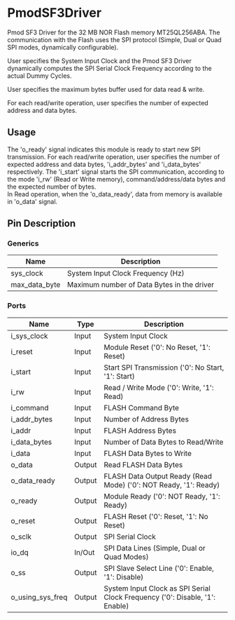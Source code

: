 # PmodSF3Driver

Pmod SF3 Driver for the 32 MB NOR Flash memory MT25QL256ABA. The communication with the Flash uses the SPI protocol (Simple, Dual or Quad SPI modes, dynamically configurable).

User specifies the System Input Clock and the Pmod SF3 Driver dynamically computes the SPI Serial Clock Frequency according to the actual Dummy Cycles.

User specifies the maximum bytes buffer used for data read & write.

For each read/write operation, user specifies the number of expected address and data bytes.

## Usage

The 'o_ready' signal indicates this module is ready to start new SPI transmission. 
For each read/write operation, user specifies the number of expected address and data bytes, 'i_addr_bytes' and 'i_data_bytes' respectively.
The 'i_start' signal starts the SPI communication, according to the mode 'i_rw' (Read or Write memory), command/address/data bytes and the expected number of bytes.  
In Read operation, when the 'o_data_ready', data from memory is available in 'o_data' signal.

## Pin Description

### Generics

| Name | Description |
| ---- | ----------- |
| sys_clock | System Input Clock Frequency (Hz) |
| max_data_byte | Maximum number of Data Bytes in the driver |

### Ports

| Name | Type | Description |
| ---- | ---- | ----------- |
| i_sys_clock | Input | System Input Clock |
| i_reset | Input | Module Reset ('0': No Reset, '1': Reset) |
| i_start | Input | Start SPI Transmission ('0': No Start, '1': Start) |
| i_rw | Input | Read / Write Mode ('0': Write, '1': Read) |
| i_command | Input | FLASH Command Byte |
| i_addr_bytes | Input | Number of Address Bytes |
| i_addr | Input | FLASH Address Bytes |
| i_data_bytes | Input | Number of Data Bytes to Read/Write |
| i_data | Input | FLASH Data Bytes to Write |
| o_data | Output | Read FLASH Data Bytes |
| o_data_ready | Output | FLASH Data Output Ready (Read Mode) ('0': NOT Ready, '1': Ready) |
| o_ready | Output | Module Ready ('0': NOT Ready, '1': Ready) |
| o_reset | Output | FLASH Reset ('0': Reset, '1': No Reset) |
| o_sclk | Output | SPI Serial Clock |
| io_dq | In/Out | SPI Data Lines (Simple, Dual or Quad Modes) |
| o_ss | Output | SPI Slave Select Line ('0': Enable, '1': Disable) |
| o_using_sys_freq | Output | System Input Clock as SPI Serial Clock Frequency ('0': Disable, '1': Enable) |